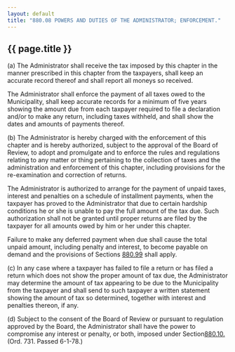 ---
layout: default 
title: "880.08 POWERS AND DUTIES OF THE ADMINISTRATOR; ENFORCEMENT."---

{{ page.title }}
----------------

​(a) The Administrator shall receive the tax imposed by this chapter in
the manner prescribed in this chapter from the taxpayers, shall keep an
accurate record thereof and shall report all moneys so received.

The Administrator shall enforce the payment of all taxes owed to the
Municipality, shall keep accurate records for a minimum of five years
showing the amount due from each taxpayer required to file a declaration
and/or to make any return, including taxes withheld, and shall show the
dates and amounts of payments thereof.

​(b) The Administrator is hereby charged with the enforcement of this
chapter and is hereby authorized, subject to the approval of the Board
of Review, to adopt and promulgate and to enforce the rules and
regulations relating to any matter or thing pertaining to the collection
of taxes and the administration and enforcement of this chapter,
including provisions for the re-examination and correction of returns.

The Administrator is authorized to arrange for the payment of unpaid
taxes, interest and penalties on a schedule of installment payments,
when the taxpayer has proved to the Administrator that due to certain
hardship conditions he or she is unable to pay the full amount of the
tax due. Such authorization shall not be granted until proper returns
are filed by the taxpayer for all amounts owed by him or her under this
chapter.

Failure to make any deferred payment when due shall cause the total
unpaid amount, including penalty and interest, to become payable on
demand and the provisions of Sections [880.99](3fdcb639.html) shall
apply.

​(c) In any case where a taxpayer has failed to file a return or has
filed a return which does not show the proper amount of tax due, the
Administrator may determine the amount of tax appearing to be due to the
Municipality from the taxpayer and shall send to such taxpayer a written
statement showing the amount of tax so determined, together with
interest and penalties thereon, if any.

​(d) Subject to the consent of the Board of Review or pursuant to
regulation approved by the Board, the Administrator shall have the power
to compromise any interest or penalty, or both, imposed under
Section[880.10.](3fd24c40.html) (Ord. 731. Passed 6-1-78.)
